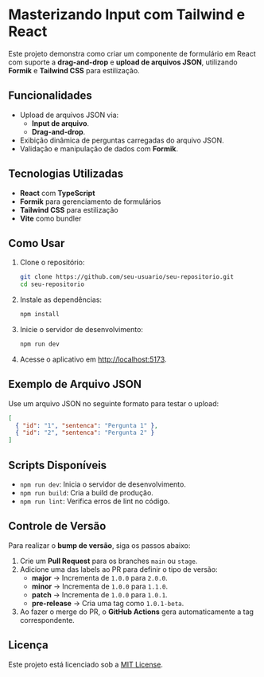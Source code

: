 # Masterizando Input com Tailwind e React

Este projeto demonstra como criar um componente de formulário em React com suporte a **drag-and-drop** e **upload de arquivos JSON**, utilizando **Formik** e **Tailwind CSS** para estilização.

## Funcionalidades

- Upload de arquivos JSON via:
  - **Input de arquivo**.
  - **Drag-and-drop**.
- Exibição dinâmica de perguntas carregadas do arquivo JSON.
- Validação e manipulação de dados com **Formik**.

## Tecnologias Utilizadas

- **React** com **TypeScript**
- **Formik** para gerenciamento de formulários
- **Tailwind CSS** para estilização
- **Vite** como bundler

## Como Usar

1. Clone o repositório:

   ```bash
   git clone https://github.com/seu-usuario/seu-repositorio.git
   cd seu-repositorio
   ```

2. Instale as dependências:

   ```bash
   npm install
   ```

3. Inicie o servidor de desenvolvimento:

   ```bash
   npm run dev
   ```

4. Acesse o aplicativo em [http://localhost:5173](http://localhost:5173).

## Exemplo de Arquivo JSON

Use um arquivo JSON no seguinte formato para testar o upload:

```json
[
  { "id": "1", "sentenca": "Pergunta 1" },
  { "id": "2", "sentenca": "Pergunta 2" }
]
```

## Scripts Disponíveis

- `npm run dev`: Inicia o servidor de desenvolvimento.
- `npm run build`: Cria a build de produção.
- `npm run lint`: Verifica erros de lint no código.

## Controle de Versão

Para realizar o **bump de versão**, siga os passos abaixo:

1. Crie um **Pull Request** para os branches `main` ou `stage`.
2. Adicione uma das labels ao PR para definir o tipo de versão:
   - **major** → Incrementa de `1.0.0` para `2.0.0`.
   - **minor** → Incrementa de `1.0.0` para `1.1.0`.
   - **patch** → Incrementa de `1.0.0` para `1.0.1`.
   - **pre-release** → Cria uma tag como `1.0.1-beta`.
3. Ao fazer o merge do PR, o **GitHub Actions** gera automaticamente a tag correspondente.

## Licença

Este projeto está licenciado sob a [MIT License](LICENSE).
